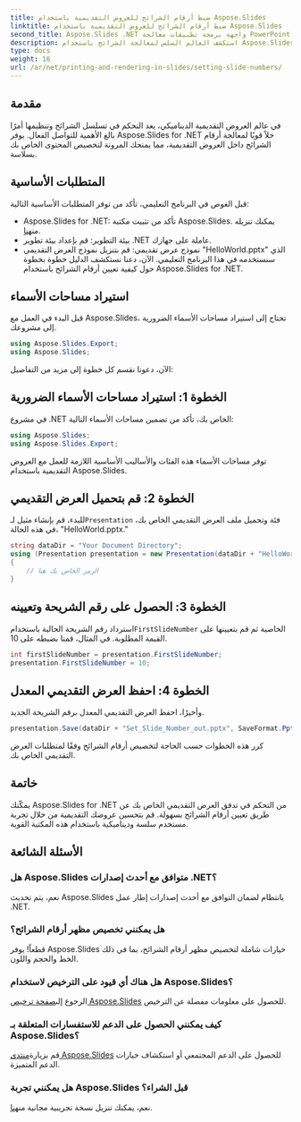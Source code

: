 ```yaml
---
title: ضبط أرقام الشرائح للعروض التقديمية باستخدام Aspose.Slides
linktitle: ضبط أرقام الشرائح للعروض التقديمية باستخدام Aspose.Slides
second_title: Aspose.Slides .NET واجهة برمجة تطبيقات معالجة PowerPoint
description: استكشف العالم السلس لمعالجة الشرائح باستخدام Aspose.Slides for .NET. تعرف على كيفية تعيين أرقام الشرائح دون عناء، مما يعزز تجربة العرض التقديمي الخاص بك.
type: docs
weight: 16
url: /ar/net/printing-and-rendering-in-slides/setting-slide-numbers/
---
```

## مقدمة
في عالم العروض التقديمية الديناميكي، يعد التحكم في تسلسل الشرائح وتنظيمها أمرًا بالغ الأهمية للتواصل الفعال. يوفر Aspose.Slides for .NET حلاً قويًا لمعالجة أرقام الشرائح داخل العروض التقديمية، مما يمنحك المرونة لتخصيص المحتوى الخاص بك بسلاسة.
## المتطلبات الأساسية
قبل الغوص في البرنامج التعليمي، تأكد من توفر المتطلبات الأساسية التالية:
-  Aspose.Slides for .NET: تأكد من تثبيت مكتبة Aspose.Slides. يمكنك تنزيله من[هنا](https://releases.aspose.com/slides/net/).
- بيئة التطوير: قم بإعداد بيئة تطوير .NET عاملة على جهازك.
- نموذج عرض تقديمي: قم بتنزيل نموذج العرض التقديمي "HelloWorld.pptx" الذي سنستخدمه في هذا البرنامج التعليمي.
الآن، دعنا نستكشف الدليل خطوة بخطوة حول كيفية تعيين أرقام الشرائح باستخدام Aspose.Slides for .NET.
## استيراد مساحات الأسماء
قبل البدء في العمل مع Aspose.Slides، تحتاج إلى استيراد مساحات الأسماء الضرورية إلى مشروعك.
```csharp
using Aspose.Slides.Export;
using Aspose.Slides;
```
الآن، دعونا نقسم كل خطوة إلى مزيد من التفاصيل:
## الخطوة 1: استيراد مساحات الأسماء الضرورية
في مشروع .NET الخاص بك، تأكد من تضمين مساحات الأسماء التالية:
```csharp
using Aspose.Slides;
using Aspose.Slides.Export;
```
توفر مساحات الأسماء هذه الفئات والأساليب الأساسية اللازمة للعمل مع العروض التقديمية باستخدام Aspose.Slides.
## الخطوة 2: قم بتحميل العرض التقديمي
 للبدء، قم بإنشاء مثيل لـ`Presentation` فئة وتحميل ملف العرض التقديمي الخاص بك، في هذه الحالة، "HelloWorld.pptx."
```csharp
string dataDir = "Your Document Directory";
using (Presentation presentation = new Presentation(dataDir + "HelloWorld.pptx"))
{
    // الرمز الخاص بك هنا
}
```
## الخطوة 3: الحصول على رقم الشريحة وتعيينه
 استرداد رقم الشريحة الحالية باستخدام`FirstSlideNumber` الخاصية ثم قم بتعيينها على القيمة المطلوبة. في المثال، قمنا بضبطه على 10.
```csharp
int firstSlideNumber = presentation.FirstSlideNumber;
presentation.FirstSlideNumber = 10;
```
## الخطوة 4: احفظ العرض التقديمي المعدل
وأخيرًا، احفظ العرض التقديمي المعدل برقم الشريحة الجديد.
```csharp
presentation.Save(dataDir + "Set_Slide_Number_out.pptx", SaveFormat.Pptx);
```
كرر هذه الخطوات حسب الحاجة لتخصيص أرقام الشرائح وفقًا لمتطلبات العرض التقديمي الخاص بك.
## خاتمة
يمكّنك Aspose.Slides for .NET من التحكم في تدفق العرض التقديمي الخاص بك عن طريق تعيين أرقام الشرائح بسهولة. قم بتحسين عروضك التقديمية من خلال تجربة مستخدم سلسة وديناميكية باستخدام هذه المكتبة القوية.
## الأسئلة الشائعة
### هل Aspose.Slides متوافق مع أحدث إصدارات .NET؟
نعم، يتم تحديث Aspose.Slides بانتظام لضمان التوافق مع أحدث إصدارات إطار عمل .NET.
### هل يمكنني تخصيص مظهر أرقام الشرائح؟
قطعاً! يوفر Aspose.Slides خيارات شاملة لتخصيص مظهر أرقام الشرائح، بما في ذلك الخط والحجم واللون.
### هل هناك أي قيود على الترخيص لاستخدام Aspose.Slides؟
 الرجوع إلى[صفحة ترخيص Aspose.Slides](https://purchase.aspose.com/buy) للحصول على معلومات مفصلة عن الترخيص.
### كيف يمكنني الحصول على الدعم للاستفسارات المتعلقة بـ Aspose.Slides؟
 قم بزيارة[منتدى Aspose.Slides](https://forum.aspose.com/c/slides/11) للحصول على الدعم المجتمعي أو استكشاف خيارات الدعم المتميزة.
### هل يمكنني تجربة Aspose.Slides قبل الشراء؟
 نعم، يمكنك تنزيل نسخة تجريبية مجانية من[هنا](https://releases.aspose.com/).